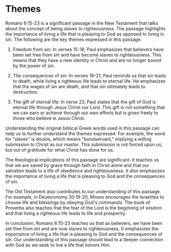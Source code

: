 # Themes

Romans 6:15-23 is a significant passage in the New Testament that talks about the concept of being slaves to righteousness. The passage highlights the importance of living a life that is pleasing to God as opposed to living in sin. The following are the key themes expressed in this passage:

1. Freedom from sin: In verses 15-18, Paul emphasizes that believers have been set free from sin and have become slaves to righteousness. This means that they have a new identity in Christ and are no longer bound by the power of sin.

2. The consequences of sin: In verses 19-21, Paul reminds us that sin leads to death, while living a righteous life leads to eternal life. He emphasizes that the wages of sin are death, and that sin ultimately leads to destruction. 

3. The gift of eternal life: In verse 23, Paul states that the gift of God is eternal life through Jesus Christ our Lord. This gift is not something that we can earn or achieve through our own efforts but is given freely to those who believe in Jesus Christ.

Understanding the original biblical Greek words used in this passage can help us to further understand the themes expressed. For example, the word for "slaves" is doulos, which means "bondservant," implying a willing submission to Christ as our master. This submission is not forced upon us, but out of gratitude for what Christ has done for us.

The theological implications of this passage are significant. It teaches us that we are saved by grace through faith in Christ alone and that our salvation leads to a life of obedience and righteousness. It also emphasizes the importance of living a life that is pleasing to God and the consequences of sin. 

The Old Testament also contributes to our understanding of this passage. For example, in Deuteronomy 30:19-20, Moses encourages the Israelites to choose life and blessings by obeying God's commands. The book of Proverbs also teaches that the fear of the Lord is the beginning of wisdom and that living a righteous life leads to life and prosperity.

In conclusion, Romans 6:15-23 teaches us that as believers, we have been set free from sin and are now slaves to righteousness. It emphasizes the importance of living a life that is pleasing to God and the consequences of sin. Our understanding of this passage should lead to a deeper connection with God as we seek to live a life that honors Him.